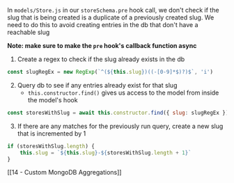 In `models/Store.js` in our `storeSchema.pre` hook call, we don't check if the slug that is being created is a duplicate of a previously created slug. We need to do this to avoid creating entries in the db that don't have a reachable slug

**Note: make sure to make the `pre` hook's callback function async** 

1. Create a regex to check if the slug already exists in the db
```js
const slugRegEx = new RegExp(`^(${this.slug})((-[0-9]*$)?)$`, 'i')
```
2. Query db to see if any entries already exist for that slug
	- `this.constructor.find()` gives us access to the model from inside the model's hook
```js
const storesWithSlug = await this.constructor.find({ slug: slugRegEx })
```
3. If there are any matches for the previously run query, create a new slug that is incremented by 1
```js
if (storesWithSlug.length) {
	this.slug = `${this.slug}-${storesWithSlug.length + 1}`
}
```

[[14 - Custom MongoDB Aggregations]]